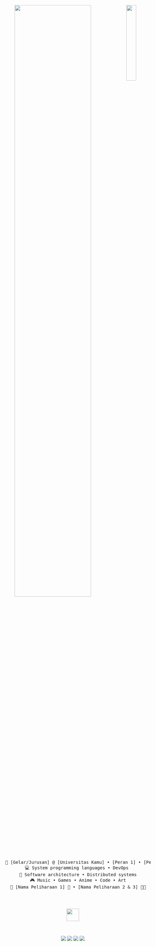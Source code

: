 <div align="center">
<img src="https://github.com/innng/innng/assets/26755058/5e0ce0fb-c544-4f8c-a307-5849165746d0" width="25%" align="right" />

<img src="https://readme-typing-svg.demolab.com?font=Inconsolata&weight=500&size=50&duration=4000&pause=300&color=A7A459&center=true&vCenter=true&multiline=true&repeat=false&random=false&width=1300&height=140&lines=Hello+hello;I'm+Lala%2C+a+tech+goblin+and+magical+girl+wannabe+%E2%9C%A9" width="70%" />
<br><br>

<pre>
    💼 [Gelar/Jurusan] @ [Universitas Kamu] • [Peran 1] • [Peran 2]
    💻 System programming languages • DevOps 
    📖 Software architecture • Distributed systems
    🎮 Music • Games • Anime • Code • Art
    🐾 [Nama Peliharaan 1] 🐰 • [Nama Peliharaan 2 & 3] 🐤🐥
</pre>
<br><br>

<img src="https://raw.githubusercontent.com/innng/innng/master/assets/kyubey.gif" height="40" />
<br><br><br>

[![](https://img.shields.io/badge/linkedin-0a66c2)](http://linkedin.com/in/USERNAME_LINKEDIN_LALA)
[![](https://img.shields.io/badge/mastodon-6364ff)](https://tech.lgbt/@USERNAME_MASTODON_LALA)
[![](https://img.shields.io/badge/osu!-ff66ab)](https://osu.ppy.sh/users/USER_ID_OSU_LALA)
[![](https://img.shields.io/badge/enka.network-69899c)](https://enka.network/u/USERNAME_ENKA_LALA/)

</div>
